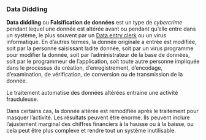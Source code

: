 ### Data Diddling

**Data diddling** ou **Falsification de données** est un type de _cybercrime_ pendant lequel une donnée est altérée avant ou pendant qu’elle entre dans un système, le plus souvent par un [Data entry clerk](url) ou un virus informatique. En d’autres termes, la donnée originale a entrée est modifiée, soit par la personne saisissant ladite donnée, soit par un virus programme pour modifier la donnée, soit par l’administrateur de la base de données, soit par le programmeur de l’application, soit toute autre personne impliquée dans le processus de création, d’enregistrement, d’encodage, d’examination, de vérification, de conversion ou de transmission de la donnée. 

Le traitement automatise des données altérées entraine une activité frauduleuse. 

Dans certains cas, la donnée altérée est remodifiée après le traitement pour masquer l’activité. Les résultats peuvent être énorme. Ils peuvent inclure l’ajustement marginal des chiffres financiers à la hausse ou à la baisse, ou cela peut être plus complexe et rendre tout un système inutilisable. 